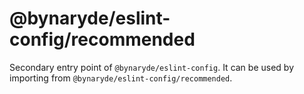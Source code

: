 # @bynaryde/eslint-config/recommended

Secondary entry point of `@bynaryde/eslint-config`. It can be used by importing from `@bynaryde/eslint-config/recommended`.
